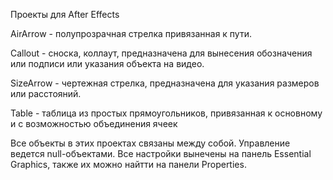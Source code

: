 Проекты для After Effects



AirArrow - полупрозрачная стрелка привязанная к пути. 

Callout - сноска, коллаут, предназначена для вынесения обозначения или подписи или указания объекта на видео. 

SizeArrow - чертежная стрелка, предназначена для указания размеров или расстояний.

Table - таблица из простых прямоугольников, привязанная к основному и с возможностью объединения ячеек


Все объекты в этих проектах связаны между собой. Управление ведется null-объектами. Все настройки вынечены на панель Essential Graphics, также их можно найтти на панели Properties.
